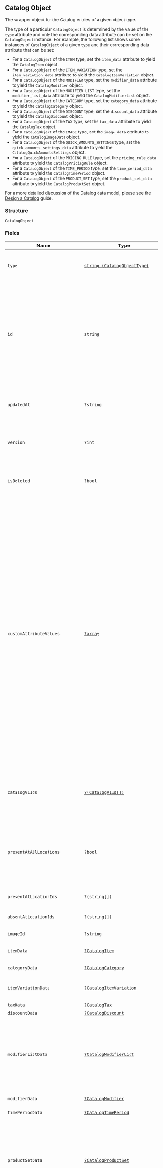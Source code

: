 ## Catalog Object

The wrapper object for the Catalog entries of a given object type.

The type of a particular `CatalogObject` is determined by the value of the
`type` attribute and only the corresponding data attribute can be set on the `CatalogObject` instance.
For example, the following list shows some instances of `CatalogObject` of a given `type` and
their corresponding data atrribute that can be set:

- For a `CatalogObject` of the `ITEM` type, set the `item_data` attribute to yield the `CatalogItem` object.
- For a `CatalogObject` of the `ITEM_VARIATION` type, set the `item_variation_data` attribute to yield the `CatalogItemVariation` object.
- For a `CatalogObject` of the `MODIFIER` type, set the `modifier_data` attribute to yield the `CatalogModifier` object.
- For a `CatalogObject` of the `MODIFIER_LIST` type, set the `modifier_list_data` attribute to yield the `CatalogModifierList` object.
- For a `CatalogObject` of the `CATEGORY` type, set the `category_data` attribute to yield the `CatalogCategory` object.
- For a `CatalogObject` of the `DISCOUNT` type, set the `discount_data` attribute to yield the `CatalogDiscount` object.
- For a `CatalogObject` of the `TAX` type, set the `tax_data` attribute to yield the `CatalogTax` object.
- For a `CatalogObject` of the `IMAGE` type, set the `image_data` attribute to yield the `CatalogImageData`  object.
- For a `CatalogObject` of the `QUICK_AMOUNTS_SETTINGS` type, set the `quick_amounts_settings_data` attribute to yield the `CatalogQuickAmountsSettings` object.
- For a `CatalogObject` of the `PRICING_RULE` type, set the `pricing_rule_data` attribute to yield the `CatalogPricingRule` object.
- For a `CatalogObject` of the `TIME_PERIOD` type, set the `time_period_data` attribute to yield the `CatalogTimePeriod` object.
- For a `CatalogObject` of the `PRODUCT_SET` type, set the `product_set_data` attribute to yield the `CatalogProductSet`  object.

For a more detailed discussion of the Catalog data model, please see the
[Design a Catalog](https://developer.squareup.com/docs/catalog-api/design-a-catalog) guide.

### Structure

`CatalogObject`

### Fields

| Name | Type | Tags | Description |
|  --- | --- | --- | --- |
| `type` | [`string (CatalogObjectType)`](/doc/models/catalog-object-type.md) |  | Possible types of CatalogObjects returned from the Catalog, each<br>containing type-specific properties in the `*_data` field corresponding to the object type. |
| `id` | `string` |  | An identifier to reference this object in the catalog. When a new `CatalogObject`<br>is inserted, the client should set the id to a temporary identifier starting with<br>a "`#`" character. Other objects being inserted or updated within the same request<br>may use this identifier to refer to the new object.<br><br>When the server receives the new object, it will supply a unique identifier that<br>replaces the temporary identifier for all future references. |
| `updatedAt` | `?string` | Optional | Last modification [timestamp](https://developer.squareup.com/docs/build-basics/working-with-dates) in RFC 3339 format, e.g., `"2016-08-15T23:59:33.123Z"`<br>would indicate the UTC time (denoted by `Z`) of August 15, 2016 at 23:59:33 and 123 milliseconds. |
| `version` | `?int` | Optional | The version of the object. When updating an object, the version supplied<br>must match the version in the database, otherwise the write will be rejected as conflicting. |
| `isDeleted` | `?bool` | Optional | If `true`, the object has been deleted from the database. Must be `false` for new objects<br>being inserted. When deleted, the `updated_at` field will equal the deletion time. |
| `customAttributeValues` | [`?array`](/doc/models/catalog-custom-attribute-value.md) | Optional | A map (key-value pairs) of application-defined custom attribute values. The value of a key-value pair<br>is a [CatalogCustomAttributeValue](#type-CatalogCustomAttributeValue) object. The key is the `key` attribute<br>value defined in the associated [CatalogCustomAttributeDefinition](#type-CatalogCustomAttributeDefinition)<br>object defined by the application making the request.<br><br>If the `CatalogCustomAttributeDefinition` object is<br>defined by another application, the `CatalogCustomAttributeDefinition`'s key attribute value is prefixed by<br>the defining application ID. For example, if the `CatalogCustomAttributeDefinition` has a `key` attribute of<br>"cocoa_brand" and the defining application ID is "abcd1234", the key in the map is "abcd1234:cocoa_brand" if the<br>application making the request is different from the application defining the custom attribute definition.<br>Otherwise, the key used in the map is simply "cocoa-brand".<br><br>Application-defined custom attributes that are set at a global (location-independent) level.<br>Custom attribute values are intended to store additional information about a catalog object<br>or associations with an entity in another system. Do not use custom attributes<br>to store any sensitive information (personally identifiable information, card details, etc.). |
| `catalogV1Ids` | [`?(CatalogV1Id[])`](/doc/models/catalog-v1-id.md) | Optional | The Connect v1 IDs for this object at each location where it is present, where they<br>differ from the object's Connect V2 ID. The field will only be present for objects that<br>have been created or modified by legacy APIs. |
| `presentAtAllLocations` | `?bool` | Optional | If `true`, this object is present at all locations (including future locations), except where specified in<br>the `absent_at_location_ids` field. If `false`, this object is not present at any locations (including future locations),<br>except where specified in the `present_at_location_ids` field. If not specified, defaults to `true`. |
| `presentAtLocationIds` | `?(string[])` | Optional | A list of locations where the object is present, even if `present_at_all_locations` is `false`. |
| `absentAtLocationIds` | `?(string[])` | Optional | A list of locations where the object is not present, even if `present_at_all_locations` is `true`. |
| `imageId` | `?string` | Optional | Identifies the `CatalogImage` attached to this `CatalogObject`. |
| `itemData` | [`?CatalogItem`](/doc/models/catalog-item.md) | Optional | An [CatalogObject](#type-CatalogObject) instance of the `ITEM` type, also referred to as an item, in the catalog. |
| `categoryData` | [`?CatalogCategory`](/doc/models/catalog-category.md) | Optional | A category to which a `CatalogItem` instance belongs. |
| `itemVariationData` | [`?CatalogItemVariation`](/doc/models/catalog-item-variation.md) | Optional | An item variation (i.e., product) in the Catalog object model. Each item<br>may have a maximum of 250 item variations. |
| `taxData` | [`?CatalogTax`](/doc/models/catalog-tax.md) | Optional | A tax applicable to an item. |
| `discountData` | [`?CatalogDiscount`](/doc/models/catalog-discount.md) | Optional | A discount applicable to items. |
| `modifierListData` | [`?CatalogModifierList`](/doc/models/catalog-modifier-list.md) | Optional | A list of modifiers applicable to items at the time of sale.<br><br>For example, a "Condiments" modifier list applicable to a "Hot Dog" item<br>may contain "Ketchup", "Mustard", and "Relish" modifiers.<br>Use the `selection_type` field to specify whether or not multiple selections from<br>the modifier list are allowed. |
| `modifierData` | [`?CatalogModifier`](/doc/models/catalog-modifier.md) | Optional | A modifier applicable to items at the time of sale. |
| `timePeriodData` | [`?CatalogTimePeriod`](/doc/models/catalog-time-period.md) | Optional | Represents a time period - either a single period or a repeating period. |
| `productSetData` | [`?CatalogProductSet`](/doc/models/catalog-product-set.md) | Optional | Represents a collection of catalog objects for the purpose of applying a<br>`PricingRule`. Including a catalog object will include all of its subtypes.<br>For example, including a category in a product set will include all of its<br>items and associated item variations in the product set. Including an item in<br>a product set will also include its item variations. |
| `pricingRuleData` | [`?CatalogPricingRule`](/doc/models/catalog-pricing-rule.md) | Optional | Defines how discounts are automatically applied to a set of items that match the pricing rule<br>during the active time period. |
| `imageData` | [`?CatalogImage`](/doc/models/catalog-image.md) | Optional | An image file to use in Square catalogs. It can be associated with catalog<br>items, item variations, and categories. |
| `measurementUnitData` | [`?CatalogMeasurementUnit`](/doc/models/catalog-measurement-unit.md) | Optional | Represents the unit used to measure a `CatalogItemVariation` and<br>specifies the precision for decimal quantities. |
| `itemOptionData` | [`?CatalogItemOption`](/doc/models/catalog-item-option.md) | Optional | A group of variations for a `CatalogItem`. |
| `itemOptionValueData` | [`?CatalogItemOptionValue`](/doc/models/catalog-item-option-value.md) | Optional | An enumerated value that can link a<br>`CatalogItemVariation` to an item option as one of<br>its item option values. |
| `customAttributeDefinitionData` | [`?CatalogCustomAttributeDefinition`](/doc/models/catalog-custom-attribute-definition.md) | Optional | Contains information defining a custom attribute. Custom attributes are<br>intended to store additional information about a catalog object or to associate a<br>catalog object with an entity in another system. Do not use custom attributes<br>to store any sensitive information (personally identifiable information, card details, etc.).<br>[Read more about custom attributes](https://developer.squareup.com/docs/catalog-api/add-custom-attributes) |
| `quickAmountsSettingsData` | [`?CatalogQuickAmountsSettings`](/doc/models/catalog-quick-amounts-settings.md) | Optional | A parent Catalog Object model represents a set of Quick Amounts and the settings control the amounts. |

### Example (as JSON)

```json
{
  "type": "CUSTOM_ATTRIBUTE_DEFINITION",
  "id": "id0",
  "updated_at": null,
  "version": null,
  "is_deleted": null,
  "custom_attribute_values": null,
  "catalog_v1_ids": null,
  "present_at_all_locations": null,
  "present_at_location_ids": null,
  "absent_at_location_ids": null,
  "image_id": null,
  "item_data": null,
  "category_data": null,
  "item_variation_data": null,
  "tax_data": null,
  "discount_data": null,
  "modifier_list_data": null,
  "modifier_data": null,
  "time_period_data": null,
  "product_set_data": null,
  "pricing_rule_data": null,
  "image_data": null,
  "measurement_unit_data": null,
  "item_option_data": null,
  "item_option_value_data": null,
  "custom_attribute_definition_data": null,
  "quick_amounts_settings_data": null
}
```

